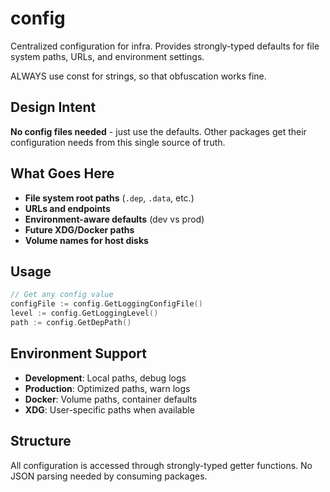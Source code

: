 # config

Centralized configuration for infra. Provides strongly-typed defaults for file system paths, URLs, and environment settings.

ALWAYS use const for strings, so that obfuscation works fine.

## Design Intent

**No config files needed** - just use the defaults. Other packages get their configuration needs from this single source of truth.

## What Goes Here

- **File system root paths** (`.dep`, `.data`, etc.)
- **URLs and endpoints** 
- **Environment-aware defaults** (dev vs prod)
- **Future XDG/Docker paths**
- **Volume names for host disks**

## Usage

```go
// Get any config value
configFile := config.GetLoggingConfigFile()
level := config.GetLoggingLevel()
path := config.GetDepPath()
```

## Environment Support

- **Development**: Local paths, debug logs
- **Production**: Optimized paths, warn logs  
- **Docker**: Volume paths, container defaults
- **XDG**: User-specific paths when available

## Structure

All configuration is accessed through strongly-typed getter functions. No JSON parsing needed by consuming packages.